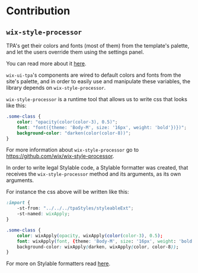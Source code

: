 # Contribution


## `wix-style-processor`
TPA's get their colors and fonts (most of them) from the template's palette, 
and let the users override them using the settings panel.

You can read more about it [here](https://dev.wix.com/docs/uiux-basics/site-components/#color).

`wix-ui-tpa`'s components are wired to default colors and fonts from the site's palette, 
and in order to easily use and manipulate these variables, the library depends on `wix-style-processor`.

`wix-style-processor` is a runtime tool that allows us to write css that looks like this:
```css
.some-class {
    color: "opacity(color(color-3), 0.5)";
    font: "font({theme: 'Body-M', size: '16px', weight: 'bold'})})";
    background-color: "darken(color(color-8))";
}
```

For more information about `wix-style-processor` go to https://github.com/wix/wix-style-processor.  

In order to write legal Stylable code, a Stylable formatter was created, that receives the 
`wix-style-processor` method and its arguments, as its own arguments.

For instance the css above will be written like this:
```css
:import {
    -st-from: "../../../tpaStyles/styleableExt";
    -st-named: wixApply;
}

.some-class {
    color: wixApply(opacity, wixApply(color(color-3), 0.5);
    font: wixApply(font, {theme: 'Body-M', size: '16px', weight: 'bold'})});
    background-color: wixApply(darken, wixApply(color, color-8));
}
``` 
For more on Stylable formatters read [here](https://stylable.io/docs/references/formatters).

